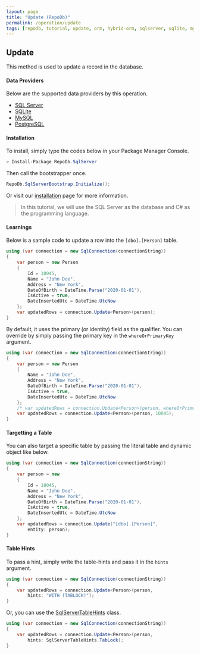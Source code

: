 ```yaml
---
layout: page
title: "Update (RepoDb)"
permalink: /operation/update
tags: [repodb, tutorial, update, orm, hybrid-orm, sqlserver, sqlite, mysql, postgresql]
---
```


## Update

This method is used to update a record in the database.

#### Data Providers

Below are the supported data providers by this operation.

- [SQL Server](https://www.nuget.org/packages/RepoDb.SqlServer)
- [SQLite](https://www.nuget.org/packages/RepoDb.SqLite)
- [MySQL](https://www.nuget.org/packages/RepoDb.MySql)
- [PostgreSQL](https://www.nuget.org/packages/RepoDb.PostgreSql)

#### Installation

To install, simply type the codes below in your Package Manager Console.

```csharp
> Install-Package RepoDb.SqlServer
```

Then call the bootstrapper once.

```csharp
RepoDb.SqlServerBootstrap.Initialize();
```

Or visit our [installation](/tutorials/installation) page for more information.

> In this tutorial, we will use the SQL Server as the database and C# as the programming language.

#### Learnings

Below is a sample code to update a row into the `[dbo].[Person]` table.

```csharp
using (var connection = new SqlConnection(connectionString))
{
	var person = new Person
	{
		Id = 10045,
		Name = "John Doe",
		Address = "New York",
		DateOfBirth = DateTime.Parse("2020-01-01"),
		IsActive = true,
		DateInsertedUtc = DateTime.UtcNow
	};
	var updatedRows = connection.Update<Person>(person);
}
```

By default, it uses the primary (or identity) field as the qualifier. You can override by simply passing the primary key in the `whereOrPrimaryKey` argument.

```csharp
using (var connection = new SqlConnection(connectionString))
{
	var person = new Person
	{
		Name = "John Doe",
		Address = "New York",
		DateOfBirth = DateTime.Parse("2020-01-01"),
		IsActive = true,
		DateInsertedUtc = DateTime.UtcNow
	};
	/* var updatedRows = connection.Update<Person>(person, whereOrPrimaryKey: 10045); // Same as below */
	var updatedRows = connection.Update<Person>(person, 10045);
}
```

#### Targetting a Table

You can also target a specific table by passing the literal table and dynamic object like below.

```csharp
using (var connection = new SqlConnection(connectionString))
{
	var person = new
	{
		Id = 10045,
		Name = "John Doe",
		Address = "New York",
		DateOfBirth = DateTime.Parse("2020-01-01"),
		IsActive = true,
		DateInsertedUtc = DateTime.UtcNow
	};
	var updatedRows = connection.Update("[dbo].[Person]",
		entity: person);
}
```

#### Table Hints

To pass a hint, simply write the table-hints and pass it in the `hints` argument.

```csharp
using (var connection = new SqlConnection(connectionString))
{
	var updatedRows = connection.Update<Person>(person,
		hints: "WITH (TABLOCK)");
}
```

Or, you can use the [SqlServerTableHints](/class/sqlservertablehints) class.

```csharp
using (var connection = new SqlConnection(connectionString))
{
	var updatedRows = connection.Update<Person>(person,
		hints: SqlServerTableHints.TabLock);
}
```
